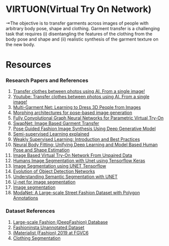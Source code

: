 # VIRTUON(Virtual Try On Network)

⇥The objective is to transfer garments across images of people with arbitrary body pose, shape and clothing. Garment transfer is a challenging task that requires (i) disentangling the features of the clothing from the body pose and shape and (ii) realistic synthesis of the garment texture on the new body.

# Resources

### Research Papers and References

1. [Transfer clothes between photos using AI. From a single image!](https://medium.com/dataseries/transfer-clothes-between-photos-using-ai-from-a-single-image-4430a291afd7) 
2. [Youtube: Transfer clothes between photos using AI. From a single image!](https://youtu.be/E7fGsSNKMc4)
3. [Multi-Garment Net: Learning to Dress 3D People from Images](https://openaccess.thecvf.com/content_ICCV_2019/papers/Bhatnagar_Multi-Garment_Net_Learning_to_Dress_3D_People_From_Images_ICCV_2019_paper.pdf?fbclid=IwAR0XLrqtABNqSU5BiZ2xD0jIn2PFCZ9EIuBZIJESeTJzX1syP3ChQly3mU8)
4. [Morphing architectures for pose-based image generation](https://www.diva-portal.org/smash/get/diva2:1239446/FULLTEXT01.pdf?fbclid=IwAR3sKTdAvTygSsjfKX0yumXrlcYZ5D-_sNRW3KQcLVmnTR2KxtjdkjfpJSU)
5. [Fully Convolutional Graph Neural Networks
for Parametric Virtual Try-On](https://arxiv.org/pdf/2009.04592.pdf?fbclid=IwAR1bvNhu1rD-8sJUz6ZshcMp9ryfRHrDl8Xef2qBy2PYLY9Lf7eZtjgdQwU)
6. [SwapNet: Image Based Garment Transfer](http://www.eye.gatech.edu/swapnet/paper.pdf?fbclid=IwAR3uLKD2oFPreI8DU_lb1iVg9TqHgz8jxhc1WiNxz4-88k7kkPZyZrrNqZw)
7. [Pose Guided Fashion Image Synthesis Using Deep Generative Model](https://arxiv.org/pdf/1906.07251.pdf?fbclid=IwAR3F0hk4_PVNsz4qs1Honal7AYf0ByJlSh-2V05Pjv_SkgJrEp_dJwSreVg)
8. [Semi-supervised Learning explained](https://youtu.be/b-yhKUINb7o)
9. [Weakly Supervised Learning: Introduction and Best Practices](https://medium.com/@datasciencemilan/weakly-supervised-learning-introduction-and-best-practices-c65f490d4a0a?fbclid=IwAR1ve5GZiJR2ms3lH8xYwiJG5S0g9VgNd645EQTkP---7C6yXqXKP4v-xuA)
10. [Neural Body Fitting: Unifying Deep Learning and Model Based Human Pose
and Shape Estimation](https://virtualhumans.mpi-inf.mpg.de/papers/omran2018NBF/omran2018NBF.pdf?fbclid=IwAR3JHv1QOXIPLTUxTOjjVnQ3L5YoDrRP7EinunPeZ0mXTqECS417G2Iyd9o)
11. [Image Based Virtual Try-On Network From Unpaired Data](https://youtu.be/TEXL9gsCksQ)
12. [Humans Image Segmentation with Unet using Tensorflow Keras](https://medium.com/analytics-vidhya/humans-image-segmentation-with-unet-using-tensorflow-keras-fd6cb43b06e5)
13. [Image Segmentation using UNET Tensorflow](https://www.kaggle.com/spidy20/image-segmentation-using-unet-tensorflow?fbclid=IwAR2428LBWt7MX7hyEqTDwZrD0Aj5vto4nuyIOuFp0Z4-kyEZ9o_m5zCFIzk)
14. [Evolution of Object Detection Networks](https://www.youtube.com/playlist?list=PL1GQaVhO4f_jLxOokW7CS5kY_J1t1T17S&fbclid=IwAR24y7lUTMKxp8Kz0q0Ot3MopHPjZ1KGHl0wmTuue7bEElBk9D8drtXwjS4)
15. [Understanding Semantic Segmentation with UNET](https://towardsdatascience.com/understanding-semantic-segmentation-with-unet-6be4f42d4b47)
16. [U-net for image segmentation](https://www.youtube.com/playlist?list=PLZsOBAyNTZwbR08R959iCvYT3qzhxvGOE)
17. [Image segmentation](https://www.tensorflow.org/tutorials/images/segmentation?fbclid=IwAR3qKtMDzSgMrk_hjxxtC1987bU8egjvEuVJkCXOdZZYNfkOezxt1z1Ra8I)
18. [ModaNet: A Large-scale Street Fashion Dataset with Polygon Annotations](https://arxiv.org/pdf/1807.01394.pdf?fbclid=IwAR0mPKOx0DThGV49lZQcgBUbjClg0QoVB1tQyV2d4UfKw6P0NPMLWXbM-FE)

### Dataset References
1. [Large-scale Fashion (DeepFashion) Database](http://mmlab.ie.cuhk.edu.hk/projects/DeepFashion.html?fbclid=IwAR3mq2jq2txLmu9DLZjENQGt7dHwHpjyq7vuIuwey_XZkkkLZgrGUeEBIYo)
2. [Fashioninsta Unannotated Dataset](https://github.com/grahamar/fashion_dataset/tree/master/fashionista?fbclid=IwAR0B0Awnl3LcPpwjxQXG0Pyxdfxp8GED_Cng_7h2yNVcCLRDXx6mDenE-Lk)
3. [iMaterialist (Fashion) 2019 at FGVC6](https://www.kaggle.com/c/imaterialist-fashion-2019-FGVC6/data?select=label_descriptions.json&fbclid=IwAR3r8kF18ZKKXQGApDFcHPToM_0vYERgDIMm57eTf1-Z1ntilaU6t2fbQec)
4. [Clothing Segmentation](https://github.com/IzPerfect/Clothing-Segmentation?fbclid=IwAR1z-BeIvcVRv38hrnUqdaqkjgVwGq_HUKqhrKw79aMI6FEhHEd5M78s9TM)
